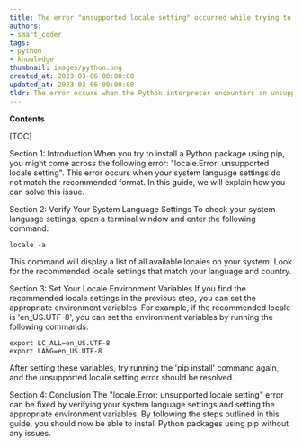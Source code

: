 ```yaml
---
title: The error "unsupported locale setting" occurred while trying to execute the command "pip install"
authors:
- smart_coder
tags:
- python
- knowledge
thumbnail: images/python.png
created_at: 2023-03-06 00:00:00
updated_at: 2023-03-06 00:00:00
tldr: The error occurs when the Python interpreter encounters an unsupported locale setting during installation of a package using pip.
---
```


**Contents**

[TOC]

Section 1: Introduction
When you try to install a Python package using pip, you might come across the following error: "locale.Error: unsupported locale setting". This error occurs when your system language settings do not match the recommended format. In this guide, we will explain how you can solve this issue.

Section 2: Verify Your System Language Settings
To check your system language settings, open a terminal window and enter the following command:
```
locale -a
```
This command will display a list of all available locales on your system. Look for the recommended locale settings that match your language and country.

Section 3: Set Your Locale Environment Variables
If you find the recommended locale settings in the previous step, you can set the appropriate environment variables. For example, if the recommended locale is 'en_US.UTF-8', you can set the environment variables by running the following commands:
```
export LC_ALL=en_US.UTF-8
export LANG=en_US.UTF-8
```
After setting these variables, try running the 'pip install' command again, and the unsupported locale setting error should be resolved.

Section 4: Conclusion
The "locale.Error: unsupported locale setting" error can be fixed by verifying your system language settings and setting the appropriate environment variables. By following the steps outlined in this guide, you should now be able to install Python packages using pip without any issues.
